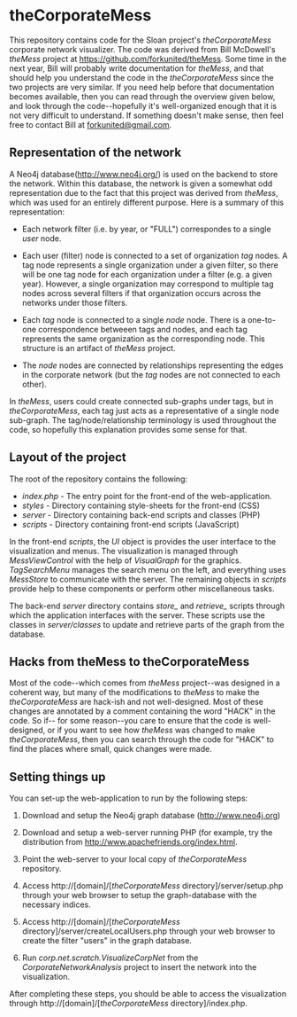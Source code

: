 # theCorporateMess #

This repository contains code for the Sloan project's *theCorporateMess* 
 corporate network visualizer.  The code was derived from Bill McDowell's 
 *theMess* project at https://github.com/forkunited/theMess.  Some time in
 the next year, Bill will probably write documentation for *theMess*, and
that should help you understand the code in the *theCorporateMess* since the
two projects are very similar.  If you need help before that documentation
becomes available, then you can read through the overview given below,
and look through the code--hopefully it's well-organized enough that it
is not very difficult to understand.  If something doesn't make sense, then
feel free to contact Bill at forkunited@gmail.com.

## Representation of the network ##

A Neo4j database(http://www.neo4j.org/) is used on the backend to store the 
network.  Within this database, the network is given a somewhat odd 
representation due to the fact that this project was derived from *theMess*,
which was used for an entirely different purpose.  Here is a summary of this
representation:

* Each network filter (i.e. by year, or "FULL") correspondes to a single 
*user* node.

* Each user (filter) node is connected to a set of organization *tag* nodes.
A tag node represents a single organization under a given filter, so there
 will be one tag node for each organization under a filter (e.g. a given 
 year).  However, a single organization may correspond to multiple tag nodes
 across several filters if that organization occurs across the networks under
 those filters.
 
* Each *tag* node is connected to a single *node* node.  There is a one-to-one
correspondence betweeen tags and nodes, and each tag represents the same 
organization as the corresponding node. This structure is an artifact of 
*theMess* project.

* The *node* nodes are connected by relationships representing the edges in
the corporate network (but the *tag* nodes are not connected to each other).

In *theMess*, users could create connected sub-graphs under tags, but in 
*theCorporateMess*, each tag just acts as a representative of a single node
sub-graph. The tag/node/relationship terminology is used throughout the code, 
so hopefully this explanation provides some sense for that.

## Layout of the project ##

The root of the repository contains the following:

* *index.php* - The entry point for the front-end of the web-application.  
* *styles* - Directory containing style-sheets for the front-end (CSS)
* *server* - Directory containing back-end scripts and classes (PHP)
* *scripts* - Directory containing front-end scripts (JavaScript)

In the front-end *scripts*, the *UI* object is provides the user interface
to the visualization and menus.  The visualization is managed through
*MessViewControl* with the help of *VisualGraph* for the graphics.  
*TagSearchMenu* manages the search menu on the left, and everything
uses *MessStore* to communicate with the server.  The remaining objects
in *scripts* provide help to these components or perform other miscellaneous
tasks.

The back-end *server* directory contains *store_* and *retrieve_* scripts
through which the application interfaces with the server.  These scripts
use the classes in *server/classes* to update and retrieve parts of the graph 
from the database.

## Hacks from theMess to theCorporateMess ##

Most of the code--which comes from *theMess* project--was designed in a 
coherent way, but many of the modifications to *theMess* to make the 
*theCorporateMess* are hack-ish and not well-designed.  Most of these changes
are annotated by a comment containing the word "HACK" in the code.  So if--
for some reason--you care to ensure that the code is well-designed, or
if you want to see how *theMess* was changed to make *theCorporateMess*, then
you can search through the code for "HACK" to find the places where small,
quick changes were made.

## Setting things up ##

You can set-up the web-application to run by the following steps:

1. Download and setup the Neo4j graph database (http://www.neo4j.org)

2. Download and setup a web-server running PHP (for example, try the 
distribution from http://www.apachefriends.org/index.html.

3. Point the web-server to your local copy of *theCorporateMess* repository.

4. Access http://[domain]/[*theCorporateMess* directory]/server/setup.php
through your web browser to setup the graph-database with the necessary
indices.

5. Access 
http://[domain]/[*theCorporateMess* directory]/server/createLocalUsers.php 
through your web browser to create the filter "users" in the graph database.

6. Run *corp.net.scratch.VisualizeCorpNet* from the *CorporateNetworkAnalysis*
project to insert the network into the visualization.

After completing these steps, you should be able to access the visualization
through http://[domain]/[*theCorporateMess* directory]/index.php.
